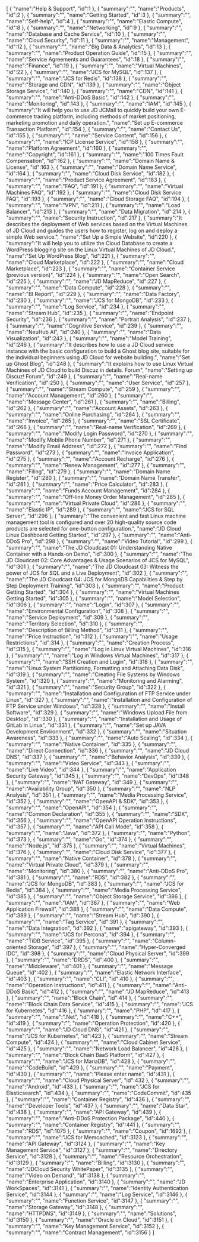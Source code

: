 [
	{
		"name":"Help & Support",
		"id":1
	},
	{
		"summary":"",
		"name":"Products",
		"id":2
	},
	{
		"summary":"",
		"name":"Getting Started",
		"id":3
	},
	{
		"summary":"",
		"name":"Self-help",
		"id":4
	},
	{
		"summary":"",
		"name":"Elastic Compute",
		"id":8
	},
	{
		"summary":"",
		"name":"Networking",
		"id":9
	},
	{
		"summary":"",
		"name":"Database and Cache Service",
		"id":10
	},
	{
		"summary":"",
		"name":"Cloud Security",
		"id":11
	},
	{
		"summary":"",
		"name":"Management",
		"id":12
	},
	{
		"summary":"",
		"name":"Big Data & Analytics",
		"id":13
	},
	{
		"summary":"",
		"name":"Product Operation Guide",
		"id":15
	},
	{
		"summary":"",
		"name":"Service Agreements and Guarantees",
		"id":18
	},
	{
		"summary":"",
		"name":"Finance",
		"id":19
	},
	{
		"summary":"",
		"name":"Virtual Machines",
		"id":22
	},
	{
		"summary":"",
		"name":"JCS for MySQL",
		"id":137
	},
	{
		"summary":"",
		"name":"JCS for Redis",
		"id":138
	},
	{
		"summary":"",
		"name":"Storage and CDN",
		"id":139
	},
	{
		"summary":"",
		"name":"Object Storage Service",
		"id":140
	},
	{
		"summary":"",
		"name":"CDN",
		"id":141
	},
	{
		"summary":"",
		"name":"Anti-DDoS Basic",
		"id":142
	},
	{
		"summary":"",
		"name":"Monitoring",
		"id":143
	},
	{
		"summary":"",
		"name":"IAM",
		"id":145
	},
	{
		"summary":"It will help you to use JD JCMall to quickly build your own E-commerce trading platform, including methods of market positioning, marketing promotion and daily operation.",
		"name":"Set up E-commerce Transaction Platform",
		"id":154
	},
	{
		"summary":"",
		"name":"Contact Us",
		"id":155
	},
	{
		"summary":"",
		"name":"Service Content",
		"id":156
	},
	{
		"summary":"",
		"name":"ICP License Service",
		"id":158
	},
	{
		"summary":"",
		"name":"Platform Agreement",
		"id":160
	},
	{
		"summary":"",
		"name":"Copyright",
		"id":161
	},
	{
		"summary":"",
		"name":"100 Times Fault Compensation",
		"id":162
	},
	{
		"summary":"",
		"name":"Domain Name & License",
		"id":163
	},
	{
		"summary":"",
		"name":"Domain Name Service",
		"id":164
	},
	{
		"summary":"",
		"name":"Cloud Disk Service",
		"id":182
	},
	{
		"summary":"",
		"name":"Product Service Agreement",
		"id":183
	},
	{
		"summary":"",
		"name":"FAQ",
		"id":191
	},
	{
		"summary":"",
		"name":"Virtual Machines FAQ",
		"id":192
	},
	{
		"summary":"",
		"name":"Cloud Disk Service FAQ",
		"id":193
	},
	{
		"summary":"",
		"name":"Cloud Storage FAQ",
		"id":194
	},
	{
		"summary":"",
		"name":"VPN",
		"id":211
	},
	{
		"summary":"",
		"name":"Load Balancer",
		"id":213
	},
	{
		"summary":"",
		"name":"Data Migration",
		"id":214
	},
	{
		"summary":"",
		"name":"Security Instruction",
		"id":217
	},
	{
		"summary":"It describes the deployment of Web services based on the Virtual Machines of JD Cloud and guides the users how to register, log on and deploy a simple Web service.",
		"name":"Set Up a Simple Website",
		"id":220
	},
	{
		"summary":"It will help you to utilize the Cloud Database to create a WordPress blogging site on the Linux Virtual Machines of JD Cloud.",
		"name":"Set Up WordPress Blog",
		"id":221
	},
	{
		"summary":"",
		"name":"Cloud Marketplace",
		"id":222
	},
	{
		"summary":"",
		"name":"Cloud Marketplace",
		"id":223
	},
	{
		"summary":"",
		"name":"Container Service (previous version)",
		"id":224
	},
	{
		"summary":"",
		"name":"Open Search",
		"id":225
	},
	{
		"summary":"",
		"name":"JD MapReduce",
		"id":227
	},
	{
		"summary":"",
		"name":"Data Compute",
		"id":228
	},
	{
		"summary":"",
		"name":"BI Report",
		"id":229
	},
	{
		"summary":"",
		"name":"Data Factory",
		"id":230
	},
	{
		"summary":"",
		"name":"JCS for MongoDB",
		"id":233
	},
	{
		"summary":"",
		"name":"Log Service",
		"id":234
	},
	{
		"summary":"",
		"name":"Stream Hub",
		"id":235
	},
	{
		"summary":"",
		"name":"Endpoint Security",
		"id":236
	},
	{
		"summary":"",
		"name":"Portrait Analysis",
		"id":237
	},
	{
		"summary":"",
		"name":"Cognitive Service",
		"id":239
	},
	{
		"summary":"",
		"name":"NeuHub AI",
		"id":240
	},
	{
		"summary":"",
		"name":"Data Visualization",
		"id":243
	},
	{
		"summary":"",
		"name":"Model Training",
		"id":246
	},
	{
		"summary":"It describes how to use a JD Cloud service instance with the basic configuration to build a Ghost blog site, suitable for the individual beginners using JD Cloud for website building.",
		"name":"Set up Ghost Blog",
		"id":248
	},
	{
		"summary":"It explains how to use Linux Virtual Machines of JD Cloud to build Discuz in details. Forum",
		"name":"Setting up Discuz! Forum",
		"id":249
	},
	{
		"summary":"",
		"name":"Real-name Verification",
		"id":250
	},
	{
		"summary":"",
		"name":"User Service",
		"id":257
	},
	{
		"summary":"",
		"name":"Stream Compute",
		"id":259
	},
	{
		"summary":"",
		"name":"Account Management",
		"id":260
	},
	{
		"summary":"",
		"name":"Message Center",
		"id":261
	},
	{
		"summary":"",
		"name":"Billing",
		"id":262
	},
	{
		"summary":"",
		"name":"Account Assets",
		"id":263
	},
	{
		"summary":"",
		"name":"Online Purchasing",
		"id":264
	},
	{
		"summary":"",
		"name":"Invoice",
		"id":265
	},
	{
		"summary":"",
		"name":"SSL Certificate",
		"id":266
	},
	{
		"summary":"",
		"name":"Real-name Verification",
		"id":269
	},
	{
		"summary":"",
		"name":"Modify Login Password",
		"id":270
	},
	{
		"summary":"",
		"name":"Modify Mobile Phone Number",
		"id":271
	},
	{
		"summary":"",
		"name":"Modify Email Address",
		"id":272
	},
	{
		"summary":"",
		"name":"Find Password",
		"id":273
	},
	{
		"summary":"",
		"name":"Invoice Application",
		"id":275
	},
	{
		"summary":"",
		"name":"Account Recharge",
		"id":276
	},
	{
		"summary":"",
		"name":"Renew Management",
		"id":277
	},
	{
		"summary":"",
		"name":"Filing",
		"id":279
	},
	{
		"summary":"",
		"name":"Domain Name Register",
		"id":280
	},
	{
		"summary":"",
		"name":"Domain Name Transfer",
		"id":281
	},
	{
		"summary":"",
		"name":"Price Calculator",
		"id":283
	},
	{
		"summary":"",
		"name":"Funds Account Management",
		"id":284
	},
	{
		"summary":"",
		"name":"Off-line Money Order Management",
		"id":285
	},
	{
		"summary":"",
		"name":"Virtual Private Cloud",
		"id":286
	},
	{
		"summary":"",
		"name":"Elastic IP",
		"id":289
	},
	{
		"summary":"",
		"name":"JCS for SQL Server",
		"id":296
	},
	{
		"summary":"The convenient and fast Linux machine management tool is configured and over 20 high-quality source code products are selected for one-button configuration.",
		"name":"JD Cloud Linux Dashboard Getting Started",
		"id":297
	},
	{
		"summary":"",
		"name":"Anti-DDoS Pro",
		"id":298
	},
	{
		"summary":"",
		"name":"Video Tutorial",
		"id":299
	},
	{
		"summary":"",
		"name":"The JD Cloudcast 01: Understanding Native Container with a Hands-on Demo",
		"id":300
	},
	{
		"summary":"",
		"name":"The JD Cloudcast 02: Core Advantages & Usage Scenarios of JCS for MySQL",
		"id":301
	},
	{
		"summary":"",
		"name":"The JD Cloudcast 03: Witness the power of JCS for SQL and a Live Deployment",
		"id":302
	},
	{
		"summary":"",
		"name":"The JD Cloudcast 04: JCS for MongoDB Capabilities & Step by Step Deployment Training",
		"id":303
	},
	{
		"summary":"",
		"name":"Product Getting Started",
		"id":304
	},
	{
		"summary":"",
		"name":"Virtual Machines Getting Started",
		"id":305
	},
	{
		"summary":"",
		"name":"Model Selection",
		"id":306
	},
	{
		"summary":"",
		"name":"Login",
		"id":307
	},
	{
		"summary":"",
		"name":"Environmental Configuration",
		"id":308
	},
	{
		"summary":"",
		"name":"Service Deployment",
		"id":309
	},
	{
		"summary":"",
		"name":"Territory Selection",
		"id":310
	},
	{
		"summary":"",
		"name":"Description of Billing Method",
		"id":311
	},
	{
		"summary":"",
		"name":"Price Instruction",
		"id":312
	},
	{
		"summary":"",
		"name":"Usage Restrictions",
		"id":314
	},
	{
		"summary":"",
		"name":"Creation Process",
		"id":315
	},
	{
		"summary":"",
		"name":"Log in Linux Virtual Machines",
		"id":316
	},
	{
		"summary":"",
		"name":"Log in Windows Virtual Machines",
		"id":317
	},
	{
		"summary":"",
		"name":"SSH Creation and Login",
		"id":318
	},
	{
		"summary":"",
		"name":"Linux System Partitioning, Formatting and Attaching Data Disk",
		"id":319
	},
	{
		"summary":"",
		"name":"Creating File Systems by Windows System",
		"id":320
	},
	{
		"summary":"",
		"name":"Monitoring and Alarming",
		"id":321
	},
	{
		"summary":"",
		"name":"Security Group",
		"id":322
	},
	{
		"summary":"",
		"name":"Installation and Configuration of FTP Service under Linux",
		"id":327
	},
	{
		"summary":"",
		"name":"Installation and Configuration of FTP Service under Windows",
		"id":328
	},
	{
		"summary":"",
		"name":"Install Software",
		"id":329
	},
	{
		"summary":"",
		"name":"Windows Upload File from Desktop",
		"id":330
	},
	{
		"summary":"",
		"name":"Installation and Usage of GitLab in Linux",
		"id":331
	},
	{
		"summary":"",
		"name":"Set up JAVA Development Environment",
		"id":332
	},
	{
		"summary":"",
		"name":"Situation Awareness",
		"id":333
	},
	{
		"summary":"",
		"name":"Auto Scaling",
		"id":334
	},
	{
		"summary":"",
		"name":"Native Container",
		"id":335
	},
	{
		"summary":"",
		"name":"Direct Connection",
		"id":336
	},
	{
		"summary":"",
		"name":"JD Cloud DNS",
		"id":337
	},
	{
		"summary":"",
		"name":"Behavior Analysis",
		"id":339
	},
	{
		"summary":"",
		"name":"Video Service",
		"id":343
	},
	{
		"summary":"",
		"name":"Live Video",
		"id":344
	},
	{
		"summary":"",
		"name":"Application Security Gateway",
		"id":345
	},
	{
		"summary":"",
		"name":"DevOps",
		"id":348
	},
	{
		"summary":"",
		"name":"NAT Gateway",
		"id":349
	},
	{
		"summary":"",
		"name":"Availability Group",
		"id":350
	},
	{
		"summary":"",
		"name":"NLP Analysis",
		"id":351
	},
	{
		"summary":"",
		"name":"Media Processing Service",
		"id":352
	},
	{
		"summary":"",
		"name":"OpenAPI & SDK",
		"id":353
	},
	{
		"summary":"",
		"name":"OpenAPI",
		"id":354
	},
	{
		"summary":"",
		"name":"Common Declaration",
		"id":355
	},
	{
		"summary":"",
		"name":"SDK",
		"id":356
	},
	{
		"summary":"",
		"name":"OpenAPI Operation Instructions",
		"id":357
	},
	{
		"summary":"",
		"name":"API Call Mode",
		"id":358
	},
	{
		"summary":"",
		"name":"Java",
		"id":372
	},
	{
		"summary":"",
		"name":"Python",
		"id":373
	},
	{
		"summary":"",
		"name":"Go",
		"id":374
	},
	{
		"summary":"",
		"name":"Node.js",
		"id":375
	},
	{
		"summary":"",
		"name":"Virtual Machines",
		"id":376
	},
	{
		"summary":"",
		"name":"Cloud Disk Service",
		"id":377
	},
	{
		"summary":"",
		"name":"Native Container",
		"id":378
	},
	{
		"summary":"",
		"name":"Virtual Private Cloud",
		"id":379
	},
	{
		"summary":"",
		"name":"Monitoring",
		"id":380
	},
	{
		"summary":"",
		"name":"Anti-DDoS Pro",
		"id":381
	},
	{
		"summary":"",
		"name":"RDS",
		"id":382
	},
	{
		"summary":"",
		"name":"JCS for MongoDB",
		"id":383
	},
	{
		"summary":"",
		"name":"JCS for Redis",
		"id":384
	},
	{
		"summary":"",
		"name":"Media Processing Service",
		"id":385
	},
	{
		"summary":"",
		"name":"Object Storage Service",
		"id":386
	},
	{
		"summary":"",
		"name":"IAM",
		"id":387
	},
	{
		"summary":"",
		"name":"Web Application Firewall",
		"id":388
	},
	{
		"summary":"",
		"name":"Data Compute",
		"id":389
	},
	{
		"summary":"",
		"name":"Stream Hub",
		"id":390
	},
	{
		"summary":"",
		"name":"Tag Service",
		"id":391
	},
	{
		"summary":"",
		"name":"Data Integration",
		"id":392
	},
	{
		"name":"apigateway",
		"id":393
	},
	{
		"summary":"",
		"name":"JCS for Percona",
		"id":394
	},
	{
		"summary":"",
		"name":"TiDB Service",
		"id":395
	},
	{
		"summary":"",
		"name":"Column-oriented Storage",
		"id":397
	},
	{
		"summary":"",
		"name":"Hyper-Converged IDC",
		"id":398
	},
	{
		"summary":"",
		"name":"Cloud Physical Server",
		"id":399
	},
	{
		"summary":"",
		"name":"DRDS",
		"id":400
	},
	{
		"summary":"",
		"name":"Middleware",
		"id":401
	},
	{
		"summary":"",
		"name":"Message Queue",
		"id":402
	},
	{
		"summary":"",
		"name":"Elastic Network Interface",
		"id":403
	},
	{
		"summary":"",
		"name":"CLI",
		"id":410
	},
	{
		"summary":"",
		"name":"Operation Instructions",
		"id":411
	},
	{
		"summary":"",
		"name":"Anti-DDoS Basic",
		"id":412
	},
	{
		"summary":"",
		"name":"JD MapReduce",
		"id":413
	},
	{
		"summary":"",
		"name":"Block Chain",
		"id":414
	},
	{
		"summary":"",
		"name":"Block Chain Data Service",
		"id":415
	},
	{
		"summary":"",
		"name":"JCS for Kubernetes",
		"id":416
	},
	{
		"summary":"",
		"name":"PHP",
		"id":417
	},
	{
		"summary":"",
		"name":".Net",
		"id":418
	},
	{
		"summary":"",
		"name":"C++",
		"id":419
	},
	{
		"summary":"",
		"name":"Operation Protection",
		"id":420
	},
	{
		"summary":"",
		"name":"JD Cloud DNS",
		"id":421
	},
	{
		"summary":"",
		"name":"JCS for Kubernetes",
		"id":423
	},
	{
		"summary":"",
		"name":"Stream Compute",
		"id":424
	},
	{
		"summary":"",
		"name":"Cloud Cabinet Service",
		"id":425
	},
	{
		"summary":"",
		"name":"Network Load Balancer",
		"id":426
	},
	{
		"summary":"",
		"name":"Block Chain BaaS Platform",
		"id":427
	},
	{
		"summary":"",
		"name":"JCS for MariaDB",
		"id":428
	},
	{
		"summary":"",
		"name":"CodeBuild",
		"id":429
	},
	{
		"summary":"",
		"name":"Payment",
		"id":430
	},
	{
		"summary":"",
		"name":"Please enter name",
		"id":431
	},
	{
		"summary":"",
		"name":"Cloud Physical Server",
		"id":432
	},
	{
		"summary":"",
		"name":"Android",
		"id":433
	},
	{
		"summary":"",
		"name":"JCS for Elasticsearch",
		"id":434
	},
	{
		"summary":"",
		"name":"CodeCommit",
		"id":435
	},
	{
		"summary":"",
		"name":"Container Registry",
		"id":436
	},
	{
		"summary":"",
		"name":"Developer Tools",
		"id":437
	},
	{
		"summary":"",
		"name":"Data Star",
		"id":438
	},
	{
		"summary":"",
		"name":"API Gateway",
		"id":439
	},
	{
		"summary":"",
		"name":"Anti-DDoS Protection Package",
		"id":440
	},
	{
		"summary":"",
		"name":"Container Registry",
		"id":441
	},
	{
		"summary":"",
		"name":"RDS",
		"id":1075
	},
	{
		"summary":"",
		"name":"Coupon",
		"id":1692
	},
	{
		"summary":"",
		"name":"JCS for Memcached",
		"id":3123
	},
	{
		"summary":"",
		"name":"API Gateway",
		"id":3124
	},
	{
		"summary":"",
		"name":"Key Management Service",
		"id":3127
	},
	{
		"summary":"",
		"name":"Directory Service",
		"id":3128
	},
	{
		"summary":"",
		"name":"Resource Orchestration",
		"id":3129
	},
	{
		"summary":"",
		"name":"Billing",
		"id":3130
	},
	{
		"summary":"",
		"name":"JDCloud Security WhitePaper",
		"id":3135
	},
	{
		"summary":"",
		"name":"Video on Demand",
		"id":3138
	},
	{
		"summary":"",
		"name":"Enterprise Application",
		"id":3140
	},
	{
		"summary":"",
		"name":"JD WorkSpaces",
		"id":3141
	},
	{
		"summary":"",
		"name":"Identity Authentication Service",
		"id":3144
	},
	{
		"summary":"",
		"name":"Log Service",
		"id":3146
	},
	{
		"summary":"",
		"name":"Function Service",
		"id":3147
	},
	{
		"summary":"",
		"name":"Storage Gateway",
		"id":3148
	},
	{
		"summary":"",
		"name":"HTTPDNS",
		"id":3149
	},
	{
		"summary":"",
		"name":"Solutions",
		"id":3150
	},
	{
		"summary":"",
		"name":"Oracle on Cloud",
		"id":3151
	},
	{
		"summary":"",
		"name":"Key Management Service",
		"id":3152
	},
	{
		"summary":"",
		"name":"Contract Management",
		"id":3156
	}
]
